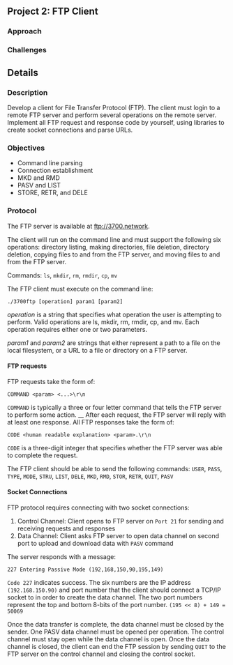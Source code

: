 ## Project 2: FTP Client

### Approach

### Challenges


## Details

### Description
Develop a client for File Transfer Protocol (FTP). The client must login to a remote FTP server and perform several operations on the remote server. Implement all FTP request and response code by yourself, using libraries to create socket connections and parse URLs.

### Objectives
- Command line parsing
- Connection establishment
- MKD and RMD
- PASV and LIST
- STORE, RETR, and DELE

### Protocol
The FTP server is available at ftp://3700.network.

The client will run on the command line and must support the following six operations: directory listing, making directories, file deletion, directory deletion, copying files to and from the FTP server, and moving files to and from the FTP server.

Commands: `ls`, `mkdir`, `rm`, `rmdir`, `cp`, `mv`

The FTP client must execute on the command line:
```
./3700ftp [operation] param1 [param2]
```
_operation_ is a string that specifies what operation the user is attempting to perform. Valid operations are ls, mkdir, rm, rmdir, cp, and mv. Each operation requires either one or two parameters.

_param1_ and _param2_ are strings that either represent a path to a file on the local filesystem, or a URL to a file or directory on a FTP server.


#### FTP requests
FTP requests take the form of:
```
COMMAND <param> <...>\r\n
```

`COMMAND` is typically a three or four letter command that tells the FTP server to perform some action.
__
After each request, the FTP server will reply with at least one response. All FTP responses take the form of:
```
CODE <human readable explanation> <param>.\r\n
```

`CODE` is a three-digit integer that specifies whether the FTP server was able to complete the request.

The FTP client should be able to send the following commands: `USER`, `PASS`, `TYPE`, `MODE`, `STRU`, `LIST`, `DELE`, `MKD`, `RMD`, `STOR`, `RETR`, `QUIT`, `PASV`


#### Socket Connections
FTP protocol requires connecting with two socket connections: 
1. Control Channel: Client opens to FTP server on `Port 21` for sending and receiving requests and responses
2. Data Channel: Client asks FTP server to open data channel on second port to upload and download data with `PASV` command

The server responds with a message:
```
227 Entering Passive Mode (192,168,150,90,195,149)
```
`Code 227` indicates success. The six numbers are the IP address `(192.168.150.90)` and port number that the client should connect a TCP/IP socket to in order to create the data channel.
The two port numbers represent the top and bottom 8-bits of the port number. `(195 << 8) + 149 = 50069`

Once the data transfer is complete, the data channel must be closed by the sender. One PASV data channel must be opened per operation. The control channel must stay open while the data channel is open. Once the data channel is closed, the client can end the FTP session by sending `QUIT` to the FTP server on the control channel and closing the control socket. 